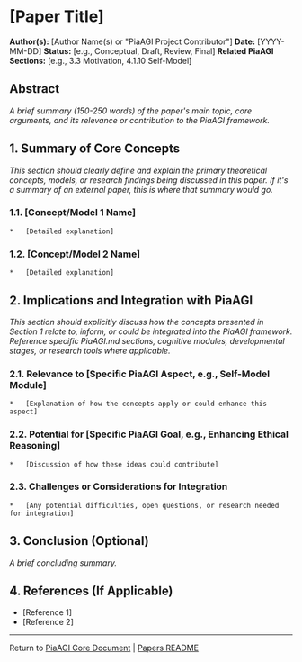 <!-- PiaAGI Conceptual Paper Template -->
# [Paper Title]

**Author(s):** [Author Name(s) or "PiaAGI Project Contributor"]
**Date:** [YYYY-MM-DD]
**Status:** [e.g., Conceptual, Draft, Review, Final]
**Related PiaAGI Sections:** [e.g., 3.3 Motivation, 4.1.10 Self-Model]

## Abstract

*A brief summary (150-250 words) of the paper's main topic, core arguments, and its relevance or contribution to the PiaAGI framework.*

## 1. Summary of Core Concepts

*This section should clearly define and explain the primary theoretical concepts, models, or research findings being discussed in this paper. If it's a summary of an external paper, this is where that summary would go.*

### 1.1. [Concept/Model 1 Name]
    *   [Detailed explanation]

### 1.2. [Concept/Model 2 Name]
    *   [Detailed explanation]

## 2. Implications and Integration with PiaAGI

*This section should explicitly discuss how the concepts presented in Section 1 relate to, inform, or could be integrated into the PiaAGI framework. Reference specific PiaAGI.md sections, cognitive modules, developmental stages, or research tools where applicable.*

### 2.1. Relevance to [Specific PiaAGI Aspect, e.g., Self-Model Module]
    *   [Explanation of how the concepts apply or could enhance this aspect]

### 2.2. Potential for [Specific PiaAGI Goal, e.g., Enhancing Ethical Reasoning]
    *   [Discussion of how these ideas could contribute]

### 2.3. Challenges or Considerations for Integration
    *   [Any potential difficulties, open questions, or research needed for integration]

## 3. Conclusion (Optional)

*A brief concluding summary.*

## 4. References (If Applicable)

*   [Reference 1]
*   [Reference 2]

---
Return to [PiaAGI Core Document](../PiaAGI.md) | [Papers README](README.md)
